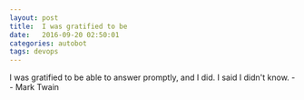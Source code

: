 ```yaml
---
layout: post
title:  I was gratified to be
date:   2016-09-20 02:50:01
categories: autobot
tags: devops
---
```


I was gratified to be able to answer promptly, and I did. I said I didn't know.
		-- Mark Twain
